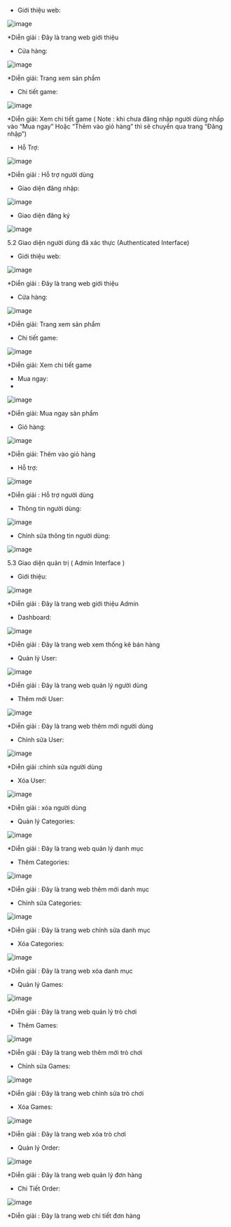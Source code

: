 + Giới thiệu web:

![image](https://github.com/user-attachments/assets/8c6f4176-3701-4861-92f6-528772375d1b)

*Diễn giải : Đây là trang web giới thiệu 
+ Cửa hàng:

![image](https://github.com/user-attachments/assets/bcb1aa42-af82-44bf-a4e8-e5dd37913106)

*Diễn giải: Trang xem sản phẩm 

+ Chi tiết game:

![image](https://github.com/user-attachments/assets/f0af0cea-a8e2-42c1-88a3-b261c8d13845)

*Diễn giải: Xem chi tiết game ( Note : khi chưa đăng nhập người dùng nhấp vào “Mua ngay” Hoặc “Thêm vào giỏ hàng” thì sẽ chuyển qua trang “Đăng nhập”)
+ Hỗ Trợ:
  
![image](https://github.com/user-attachments/assets/f67bbed8-b647-4a49-b1aa-1aef025d86a4)

*Diễn giải : Hỗ trợ người dùng
- Giao diện đăng nhập:
  
![image](https://github.com/user-attachments/assets/e4e0accd-9afa-4d82-9ddb-9641888a3a50)

+ Giao diện đăng ký
  
![image](https://github.com/user-attachments/assets/e13a985b-f024-4b69-8c42-05d3d074cf69)

5.2 Giao diện người dùng đã xác thực (Authenticated Interface)
+ Giới thiệu web:
  
![image](https://github.com/user-attachments/assets/328860f0-77bc-4396-8d12-74d2cf8f14fc)

*Diễn giải : Đây là trang web giới thiệu 
+ Cửa hàng:

![image](https://github.com/user-attachments/assets/1b0c1590-4f62-4d90-86f5-b6d4eaaf0ae9)


*Diễn giải: Trang xem sản phẩm 
+ Chi tiết game:

![image](https://github.com/user-attachments/assets/ec9efc98-0318-4b90-b32b-cebd55c2d2e5)


*Diễn giải: Xem chi tiết game
+ Mua ngay:
+ 
![image](https://github.com/user-attachments/assets/d9d27d57-491e-489a-9cf2-bf9bbafed827)

*Diễn giải:  Mua ngay sản phẩm
+ Giỏ hàng:

![image](https://github.com/user-attachments/assets/379120a7-f1bf-45e4-8b3e-a08d84e99297)


*Diễn giải: Thêm vào giỏ hàng
+ Hỗ trợ:

![image](https://github.com/user-attachments/assets/2c5ba9e3-36f8-4d28-b5a5-95dcfebe774c)


*Diễn giải : Hỗ trợ người dùng

+ Thông tin người dùng:

![image](https://github.com/user-attachments/assets/d6d09799-8dd9-4f5f-83d8-d6d43943f067)

+ Chỉnh sửa thông tin người dùng:

![image](https://github.com/user-attachments/assets/6f87633b-dc5b-4b92-a4a0-0db1f3e3e082)


5.3 Giao diện quản trị ( Admin Interface )
+ Giới thiệu:

![image](https://github.com/user-attachments/assets/30dbc87f-4ddc-479d-bfc9-e45dc2af279e)


*Diễn giải : Đây là trang web giới thiệu Admin
+ Dashboard:

![image](https://github.com/user-attachments/assets/ef07a16b-1bb7-45ea-8923-c9e50857647d)


*Diễn giải : Đây là trang web xem thống kê bán hàng 

+ Quản lý User:

![image](https://github.com/user-attachments/assets/c202488f-9e9f-488b-9e41-2cf57be29455)

*Diễn giải : Đây là trang web quản lý người dùng
+ Thêm mới User:

![image](https://github.com/user-attachments/assets/5cb6c320-2161-4855-94c5-6db6f02a3a8a)

*Diễn giải : Đây là trang web thêm mới người dùng
+ Chỉnh sửa User:

![image](https://github.com/user-attachments/assets/957e9637-bfeb-4bc3-8ca5-58e588a60cfe)


*Diễn giải :chỉnh sửa người dùng

+ Xóa User:

![image](https://github.com/user-attachments/assets/64d30143-bb0b-499b-a772-70beafb09990)


*Diễn giải : xóa người dùng
+ Quản lý Categories:

![image](https://github.com/user-attachments/assets/30ce6504-ac8c-420a-8bb1-ab0758f4b3fa)

*Diễn giải : Đây là trang web quản lý danh mục
+ Thêm Categories:

![image](https://github.com/user-attachments/assets/2a506b90-7c13-4474-bfbc-2470bf8327ff)

*Diễn giải : Đây là trang web thêm mới danh mục

+ Chỉnh sửa Categories:

![image](https://github.com/user-attachments/assets/82224364-3b99-4f0d-8ec7-6a9a4f081c21)

*Diễn giải : Đây là trang web chỉnh sửa danh mục
+ Xóa Categories:

![image](https://github.com/user-attachments/assets/f25b93ec-03ea-4d55-bae4-560cc0bc3c94)

*Diễn giải : Đây là trang web xóa danh mục
+ Quản lý Games:

![image](https://github.com/user-attachments/assets/e29a07a4-e62c-4e9e-9940-fcca9075784b)

*Diễn giải : Đây là trang web quản lý trò chơi
+ Thêm Games:
  
![image](https://github.com/user-attachments/assets/2c9b2ad0-b1b0-4f96-8524-5381ec75078f)


*Diễn giải : Đây là trang web thêm mới trò chơi
+ Chỉnh sửa Games:

![image](https://github.com/user-attachments/assets/4bb359f4-153c-4054-bd0c-4267a5e787e9)

*Diễn giải : Đây là trang web chỉnh sửa trò chơi

+ Xóa Games:

![image](https://github.com/user-attachments/assets/dcc0e812-a0a5-46d4-b2e0-ed31313fad8c)

*Diễn giải : Đây là trang web xóa trò chơi
+ Quản lý Order:

![image](https://github.com/user-attachments/assets/f9db1bff-df33-4457-b300-f541d9905970)

*Diễn giải : Đây là trang web quản lý đơn hàng
+ Chi Tiết Order:

![image](https://github.com/user-attachments/assets/66bbc838-22bf-4c96-8acb-f7009462f6f9)

*Diễn giải : Đây là trang web chi tiết đơn hàng
